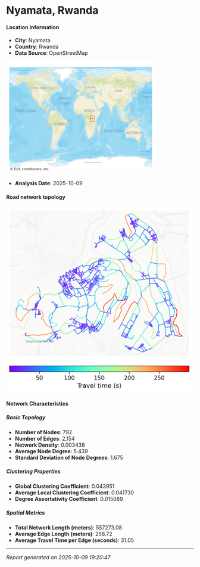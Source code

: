 # Nyamata, Rwanda

#### Location Information

- **City**: Nyamata
- **Country**: Rwanda
- **Data Source**: OpenStreetMap
<img src="Nyamata_location.png" alt="Nyamata Location Map" width="400" />

- **Analysis Date**: 2025-10-09

#### Road network topology

<img src="Nyamata_network_map.png" alt="Nyamata Road Network Map" width="500"/>

#### Network Characteristics

##### Basic Topology

- **Number of Nodes**: 792
- **Number of Edges**: 2,154
- **Network Density**: 0.003438
- **Average Node Degree**: 5.439
- **Standard Deviation of Node Degrees**: 1.675

##### Clustering Properties

- **Global Clustering Coefficient**: 0.043951
- **Average Local Clustering Coefficient**: 0.041730
- **Degree Assortativity Coefficient**: 0.015089

##### Spatial Metrics

- **Total Network Length (meters)**: 557273.08
- **Average Edge Length (meters)**: 258.72
- **Average Travel Time per Edge (seconds)**: 31.05

---
*Report generated on 2025-10-09 19:20:47*
